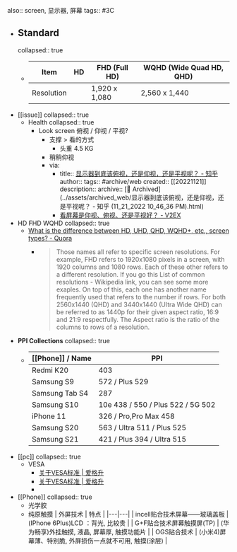 also:: screen, 显示器, 屏幕
tags:: #3C

- ## Standard
  collapsed:: true
  - | Item | HD | FHD (Full HD) | WQHD (Wide Quad HD, QHD) |
    |--------|------|--------|----------|
    | Resolution | | 1,920 x 1,080 | 2,560 x 1,440 |
- [[issue]]
  collapsed:: true
  - Health
    collapsed:: true
    - Look screen 俯视 / 仰视 / 平视?
      - 支撑 > 看的方式
        - 头重 4.5 KG
      - 稍稍仰视
      - via:
        - title:: [显示器到底该俯视，还是仰视，还是平视呢？ - 知乎](https://www.zhihu.com/question/20307385)
          author:: 
          tags:: #archive/web
          created:: [[20221121]]
          description:: 
          archive:: [💾 Archived](../assets/archived_web/显示器到底该俯视，还是仰视，还是平视呢？ - 知乎 (11_21_2022 10_46_36 PM).html)
        - [看屏幕是仰视、俯视、还是平视好？ - V2EX](https://www.v2ex.com/t/763790)
- HD FHD WQHD
  collapsed:: true
  - [What is the difference between HD, UHD, QHD, WQHD+, etc., screen types? - Quora](https://www.quora.com/What-is-the-difference-between-HD-UHD-QHD-WQHD+-etc-screen-types)
    - > Those names all refer to specific screen resolutions. For example, FHD refers to 1920x1080 pixels in a screen, with 1920 columns and 1080 rows. Each of these other refers to a different resolution. If you go this List of common resolutions - Wikipedia link, you can see some more exaples. On top of this, each one has another name frequently used that refers to the number if rows. For both 2560x1440 (QHD) and 3440x1440 (Ultra Wide QHD) can be referred to as 1440p for their given aspect ratio, 16:9 and 21:9 respectfully. The Aspect ratio is the ratio of the columns to rows of a resolution.
- **PPI Collections**
  collapsed:: true
  - | [[Phone]] / Name | PPI |
    |---|---|
    | Redmi K20 | 403 |
    | Samsung S9 | 572 / Plus 529 |
    | Samsung Tab S4 | 287 |
    | Samsung S10 | 10e 438 / 550 / Plus 522 / 5G 502 |
    | iPhone 11 | 326 / Pro,Pro Max 458 |
    | Samsung S20 | 563 / Ultra 511 / Plus 525 |
    | Samsung S21 | 421 / Plus 394 / Ultra 515 |
- [[pc]]
  collapsed:: true
  - VESA
    - [关于VESA标准 | 爱格升](https://www.ergotron.com/zh-cn/%E6%94%AF%E6%8C%81%E4%B8%AD%E5%BF%83/%E5%85%B3%E4%BA%8Evesa%E6%A0%87%E5%87%86)
    - [关于VESA标准 | 爱格升](https://www.ergotron.com/zh-cn/%E6%94%AF%E6%8C%81%E4%B8%AD%E5%BF%83/%E5%85%B3%E4%BA%8Evesa%E6%A0%87%E5%87%86)
    -
- [[Phone]]
  collapsed:: true
  - 光学胶
  - 纯原触摸
    | 外屏技术 | 特点 |
    |---|---|
    | incell贴合技术屏幕——玻璃盖板 | (IPhone 6Plus)LCD ：背光, 比较贵 |
    | G+F贴合技术屏幕触摸屏(TP) | (华为畅享)外挂触摸, 液晶, 屏幕厚, 触摸功能片 |
    | OGS贴合技术 | (小米4)屏幕薄、特别脆, 外屏损伤一点就不可用, 触摸(涂层) |
